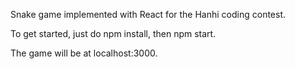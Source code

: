 Snake game implemented with React for the Hanhi coding contest.

To get started, just do npm install, then npm start.

The game will be at localhost:3000.
